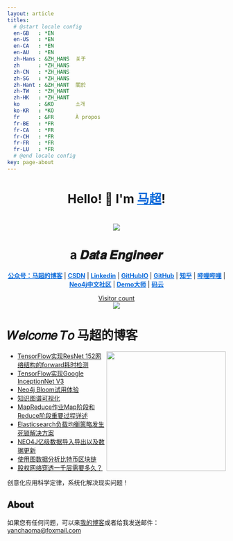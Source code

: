 ```yaml
---
layout: article
titles:
  # @start locale config
  en-GB   : *EN
  en-US   : *EN
  en-CA   : *EN
  en-AU   : *EN
  zh-Hans : &ZH_HANS  关于
  zh      : *ZH_HANS
  zh-CN   : *ZH_HANS
  zh-SG   : *ZH_HANS
  zh-Hant : &ZH_HANT  關於
  zh-TW   : *ZH_HANT
  zh-HK   : *ZH_HANT
  ko      : &KO       소개
  ko-KR   : *KO
  fr      : &FR       À propos
  fr-BE   : *FR
  fr-CA   : *FR
  fr-CH   : *FR
  fr-FR   : *FR
  fr-LU   : *FR
  # @end locale config
key: page-about
---
```


<h1 align="center"> Hello! 👋  I'm <a href="https://github.com/crazyyanchao" style="color:#0969da">马超</a>!</h1>

<h1 align="center"><img src="https://avatars.githubusercontent.com/u/19403898?s=400&u=7b919bdae0c7ffc6c659981bab439138e0e6ed99&v=4"></h1>
  
<h1 align="center">a 𝑫𝒂𝒕𝒂 𝑬𝒏𝒈𝒊𝒏𝒆𝒆𝒓  </h1>

<p align="center">
  <strong><a href="https://img-blog.csdnimg.cn/20210418163715965.gif" style="color:#0969da">公众号：马超的博客</a></strong> |
  <strong><a href="https://yc-ma.blog.csdn.net" style="color:#0969da">CSDN</a></strong> |
  <strong><a href="https://www.linkedin.com/in/yanchao-ma-0624b3b7/" style="color:#0969da">Linkedin</a></strong> |
  <strong><a href="https://crazyyanchao.github.io/blog" style="color:#0969da">GitHubIO</a></strong>  |
  <strong><a href="https://github.com/crazyyanchao" style="color:#0969da">GitHub</a></strong>  |
  <strong><a href="https://www.zhihu.com/people/YanchaoMa" style="color:#0969da">知乎</a></strong>  |
  <strong><a href="https://space.bilibili.com/44763375" style="color:#0969da">哔哩哔哩</a></strong>  |
  <strong><a href="http://neo4j.com.cn/user/crazyyanchao" style="color:#0969da">Neo4j中文社区</a></strong>  |
  <strong><a href="http://www.demodashi.com/demo/13181.html" style="color:#0969da">Demo大师</a></strong>  |
  <strong><a href="https://gitee.com/yc-ma" style="color:#0969da">码云</a></strong>
</p>

<p align="center"><a href="https://img-blog.csdnimg.cn/20210418163715965.gif"> Visitor count<br><img src="https://profile-counter.glitch.me/crazyyanchao/count.svg" /></a></p>

#  𝑊𝑒𝑙𝑐𝑜𝑚𝑒 𝑇𝑜 马超的博客
<a href="https://alili.tech"><img src="https://media.giphy.com/media/SWoSkN6DxTszqIKEqv/giphy.gif" align="right" height="275" /></a>
- [TensorFlow实现ResNet 152网络结构的forward耗时检测](https://yc-ma.blog.csdn.net/article/details/65452735)
- [TensorFlow实现Google InceptionNet V3](https://yc-ma.blog.csdn.net/article/details/65451916)
- [Neo4j Bloom试用体验](https://yc-ma.blog.csdn.net/article/details/81320171)
- [知识图谱可视化](https://yc-ma.blog.csdn.net/article/details/80328423)
- [MapReduce作业Map阶段和Reduce阶段重要过程详述](https://yc-ma.blog.csdn.net/article/details/51390804)
- [Elasticsearch负载均衡策略发生死锁解决方案](https://yc-ma.blog.csdn.net/article/details/91896841)
- [NEO4J亿级数据导入导出以及数据更新](https://yc-ma.blog.csdn.net/article/details/83589953)
- [使用图数据分析比特币区块链](https://yc-ma.blog.csdn.net/article/details/119703004)
- [股权网络穿透一千层需要多久？](https://blog.csdn.net/superman_xxx/article/details/117339393)

创意化应用科学定律，系统化解决现实问题！

## 𝐀𝐛𝐨𝐮𝐭
如果您有任何问题，可以来[我的博客](https://img-blog.csdnimg.cn/20210418163715965.gif)或者给我发送邮件：[yanchaoma@foxmail.com](https://mail.qq.com/)
